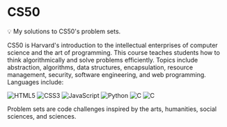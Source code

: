 # CS50
:bulb: My solutions to CS50's problem sets.

CS50 is Harvard's introduction to the intellectual enterprises of computer science and the art of programming. This course teaches students how to think algorithmically and solve problems efficiently. Topics include abstraction, algorithms, data structures, encapsulation, resource management, security, software engineering, and web programming. Languages include:

![HTML5](https://img.shields.io/badge/-HTML5-E34F26?style=flat-square&logo=html5&logoColor=white)
![CSS3](https://img.shields.io/badge/-CSS3-549FDE?style=flat-square&logo=css3&logoColor=white)
![JavaScript](https://img.shields.io/badge/-JavaScript-F7B93E?style=flat-square&logo=javascript&logoColor=fff)
![Python](https://img.shields.io/badge/-Python-blue?style=flat-square&logo=python&logoColor=white)
![C](https://img.shields.io/badge/-C-549fde?style=flat-square&logo=c&logoColor=white)
![C](https://img.shields.io/badge/-MySQL-blue?style=flat-square&logo=mysql&logoColor=white)
   

Problem sets are code challenges inspired by the arts, humanities, social sciences, and sciences. 
